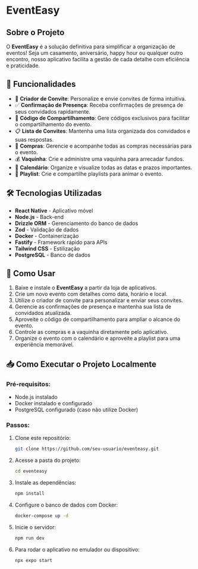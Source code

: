 # EventEasy

## Sobre o Projeto

O **EventEasy** é a solução definitiva para simplificar a organização de eventos! Seja um casamento, aniversário, happy hour ou qualquer outro encontro, nosso aplicativo facilita a gestão de cada detalhe com eficiência e praticidade.

## 🚀 Funcionalidades

- 🎨 **Criador de Convite**: Personalize e envie convites de forma intuitiva.
- ✅ **Confirmação de Presença**: Receba confirmações de presença de seus convidados rapidamente.
- 🔗 **Código de Compartilhamento**: Gere códigos exclusivos para facilitar o compartilhamento do evento.
- 📋 **Lista de Convites**: Mantenha uma lista organizada dos convidados e suas respostas.
- 🛒 **Compras**: Gerencie e acompanhe todas as compras necessárias para o evento.
- 💰 **Vaquinha**: Crie e administre uma vaquinha para arrecadar fundos.
- 📅 **Calendário**: Organize e visualize todas as datas e prazos importantes.
- 🎵 **Playlist**: Crie e compartilhe playlists para animar o evento.

## 🛠️ Tecnologias Utilizadas

- **React Native** - Aplicativo móvel
- **Node.js** - Back-end
- **Drizzle ORM** - Gerenciamento do banco de dados
- **Zod** - Validação de dados
- **Docker** - Containerização
- **Fastify** - Framework rápido para APIs
- **Tailwind CSS** - Estilização
- **PostgreSQL** - Banco de dados

## 📌 Como Usar

1. Baixe e instale o **EventEasy** a partir da loja de aplicativos.
2. Crie um novo evento com detalhes como data, horário e local.
3. Utilize o criador de convite para personalizar e enviar seus convites.
4. Gerencie as confirmações de presença e mantenha sua lista de convidados atualizada.
5. Aproveite o código de compartilhamento para ampliar o alcance do evento.
6. Controle as compras e a vaquinha diretamente pelo aplicativo.
7. Organize o evento com o calendário e aproveite a playlist para uma experiência memorável.

## 📥 Como Executar o Projeto Localmente

### Pré-requisitos:
- Node.js instalado
- Docker instalado e configurado
- PostgreSQL configurado (caso não utilize Docker)

### Passos:
1. Clone este repositório:
   ```sh
   git clone https://github.com/seu-usuario/eventeasy.git
   ```
2. Acesse a pasta do projeto:
   ```sh
   cd eventeasy
   ```
3. Instale as dependências:
   ```sh
   npm install
   ```
4. Configure o banco de dados com Docker:
   ```sh
   docker-compose up -d
   ```
5. Inicie o servidor:
   ```sh
   npm run dev
   ```
6. Para rodar o aplicativo no emulador ou dispositivo:
   ```sh
   npx expo start
   ```

